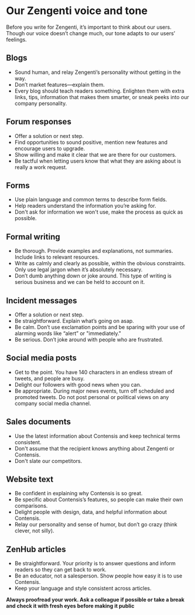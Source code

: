 # Our Zengenti voice and tone

Before you write for Zengenti, it’s important to think about our users. Though our voice doesn’t change much, our tone adapts to our users’ feelings.

## Blogs
- Sound human, and relay Zengenti’s personality without getting in the way.
- Don’t market features—explain them.
- Every blog should teach readers something. Enlighten them with extra links, tips, information that makes them smarter, or sneak peeks into our company personality.

## Forum responses
- Offer a solution or next step.
- Find opportunities to sound positive, mention new features and encourage users to upgrade.
- Show willing and make it clear that we are there for our customers.
- Be tactful when letting users know that what they are asking about is really a work request.

## Forms
- Use plain language and common terms to describe form fields.
- Help readers understand the information you’re asking for.
- Don't ask for information we won't use, make the process as quick as possible.

## Formal writing
- Be thorough. Provide examples and explanations, not summaries. Include links to relevant resources.
- Write as calmly and clearly as possible, within the obvious constraints. Only use legal jargon when it’s absolutely necessary.
- Don’t dumb anything down or joke around. This type of writing is serious business and we can be held to account on it.

## Incident messages
- Offer a solution or next step.
- Be straightforward. Explain what’s going on asap.
- Be calm. Don’t use exclamation points and be sparing with your use of alarming words like “alert” or "immediately."
- Be serious. Don’t joke around with people who are frustrated.

## Social media posts
- Get to the point. You have 140 characters in an endless stream of tweets, and people are busy.
- Delight our followers with good news when you can.
- Be appropriate. During major news events, turn off scheduled and promoted tweets. Do not post personal or political views on any company social media channel.

## Sales documents
- Use the latest information about Contensis and keep technical terms consistent.
- Don't assume that the recipient knows anything about Zengenti or Contensis.
- Don't slate our competitors.

## Website text
- Be confident in explaining why Contensis is so great. 
- Be specific about Contensis’s features, so people can make their own comparisons.
- Delight people with design, data, and helpful information about Contensis.
- Relay our personality and sense of humor, but don’t go crazy (think clever, not silly).

## ZenHub articles
- Be straightforward. Your priority is to answer questions and inform readers so they can get back to work.
- Be an educator, not a salesperson. Show people how easy it is to use Contensis.
- Keep your language and style consistent across articles.

**Always proofread your work. Ask a colleague if possible or take a break and check it with fresh eyes before making it public**
